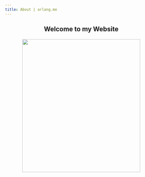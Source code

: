 ```yaml
---
title: About | arlang.me
---
```






<h2><p align="center">
    Welcome to my Website
</p></h2>




<p align="center">
    <img width="390" height="440" src="https://avatars.githubusercontent.com/u/93165207?v=4">
</p>
